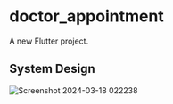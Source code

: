# doctor_appointment

A new Flutter project.

## System Design
![Screenshot 2024-03-18 022238](https://github.com/YoussefAhmed10/doctor_appointment/assets/41526171/e8d5efa1-2907-4c88-9191-cd5b2956c1a0)
